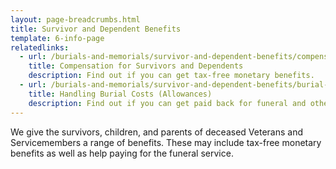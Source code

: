 ```yaml
---
layout: page-breadcrumbs.html
title: Survivor and Dependent Benefits
template: 6-info-page
relatedlinks:
  - url: /burials-and-memorials/survivor-and-dependent-benefits/compensation
    title: Compensation for Survivors and Dependents 
    description: Find out if you can get tax-free monetary benefits.
  - url: /burials-and-memorials/survivor-and-dependent-benefits/burial-costs
    title: Handling Burial Costs (Allowances)
    description: Find out if you can get paid back for funeral and other burial costs.
---
```


We give the survivors, children, and parents of deceased Veterans and Servicemembers a range of benefits. These may include tax-free monetary benefits as well as help paying for the funeral service.

